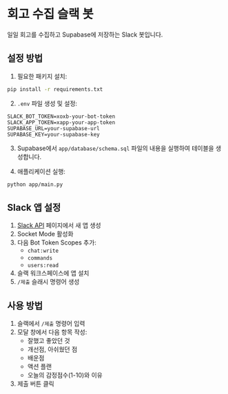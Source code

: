 # 회고 수집 슬랙 봇

일일 회고를 수집하고 Supabase에 저장하는 Slack 봇입니다.

## 설정 방법

1. 필요한 패키지 설치:
```bash
pip install -r requirements.txt
```

2. `.env` 파일 생성 및 설정:
```
SLACK_BOT_TOKEN=xoxb-your-bot-token
SLACK_APP_TOKEN=xapp-your-app-token
SUPABASE_URL=your-supabase-url
SUPABASE_KEY=your-supabase-key
```

3. Supabase에서 `app/database/schema.sql` 파일의 내용을 실행하여 테이블을 생성합니다.

4. 애플리케이션 실행:
```bash
python app/main.py
```

## Slack 앱 설정

1. [Slack API](https://api.slack.com/apps) 페이지에서 새 앱 생성
2. Socket Mode 활성화
3. 다음 Bot Token Scopes 추가:
   - `chat:write`
   - `commands`
   - `users:read`
4. 슬랙 워크스페이스에 앱 설치
5. `/제출` 슬래시 명령어 생성

## 사용 방법

1. 슬랙에서 `/제출` 명령어 입력
2. 모달 창에서 다음 항목 작성:
   - 잘했고 좋았던 것
   - 개선점, 아쉬웠던 점
   - 배운점
   - 액션 플랜
   - 오늘의 감정점수(1-10)와 이유
3. 제출 버튼 클릭 